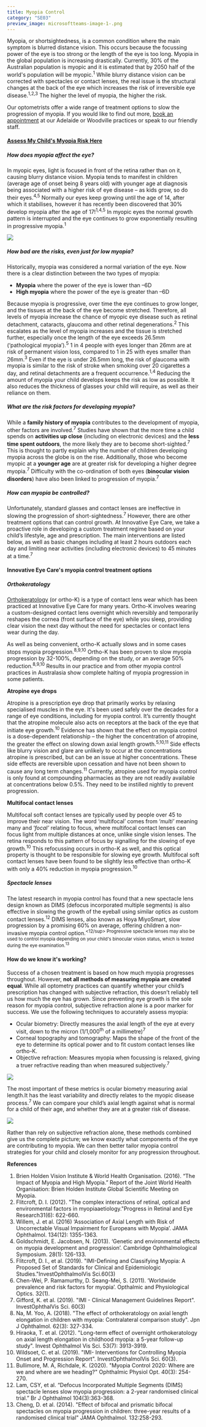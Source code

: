 ```yaml
---
title: Myopia Control
category: "SE03"
preview_image: microsoftteams-image-1-.png
---
```

<div class="employee-heading">

<p>Myopia, or shortsightedness, is a common condition where the main symptom is blurred distance vision. This occurs because the focussing power of the eye is too strong or the length of the eye is too long. Myopia in the global population is increasing drastically. Currently, 30% of the Australian population is myopic and it is estimated that by 2050 half of the world's population will be myopic.<sup>1</sup> While blurry distance vision can be corrected with spectacles or contact lenses, the real issue is the structural changes at the back of the eye which increases the risk of irreversible eye disease.<sup>1,2,3</sup> The higher the level of myopia, the higher the risk.</p>

Our optometrists offer a wide range of treatment options to slow the progression of myopia. If you would like to find out more, <a href="/what-we-do/eye-exam">book an appointment</a>[](applewebdata://AF469C8E-E359-4440-AFC6-77B40F773E15/what-we-do/eye-exam) at our Adelaide or Woodville practices or speak to our friendly staff.

<p><h4><a href="https://mykidsvision.org/" target="_blank">Assess My Child's Myopia Risk Here</a></h4></p>
</div>

##### **How does myopia affect the eye?**

In myopic eyes, light is focused in front of the retina rather than on it, causing blurry distance vision. Myopia tends to manifest in children (average age of onset being 8 years old) with younger age at diagnosis being associated with a higher risk of eye disease – as kids grow, so do their eyes.<sup>4,5</sup> Normally our eyes keep growing until the age of 14, after which it stabilises, however it has recently been discovered that 30% develop myopia after the age of 17!<sup>1,4,5</sup> In myopic eyes the normal growth pattern is interrupted and the eye continues to grow exponentially resulting in progressive myopia.<sup>1</sup>

![](/uploads/myopia2.png)

##### **How bad are the risks, even just for low myopia?**

Historically, myopia was considered a normal variation of the eye. Now there is a clear distinction between the two types of myopia:

* **Myopia** where the power of the eye is lower than –6D
* **High myopia** where the power of the eye is greater than –6D

Because myopia is progressive, over time the eye continues to grow longer, and the tissues at the back of the eye become stretched. Therefore, all levels of myopia increase the chance of myopic eye disease such as retinal detachment, cataracts, glaucoma and other retinal degenerations.<sup>2</sup> This escalates as the level of myopia increases and the tissue is stretched further, especially once the length of the eye exceeds 26.5mm (‘pathological myopia’).<sup>5</sup> 1 in 4 people with eyes longer than 26mm are at risk of permanent vision loss, compared to 1 in 25 with eyes smaller than 26mm.<sup>3</sup> Even if the eye is under 26.5mm long, the risk of glaucoma with myopia is similar to the risk of stroke when smoking over 20 cigarettes a day, and retinal detachments are a frequent occurrence.<sup>1,4</sup> Reducing the amount of myopia your child develops keeps the risk as low as possible. It also reduces the thickness of glasses your child will require, as well as their reliance on them.

##### **What are the risk factors for developing myopia?**

While a **family history of myopia** contributes to the development of myopia, other factors are involved.<sup>7</sup> Studies have shown that the more time a child spends on **activities up close** (including on electronic devices) and the **less time spent outdoors**, the more likely they are to become short-sighted.<sup>7</sup> This is thought to partly explain why the number of children developing myopia across the globe is on the rise. Additionally, those who become myopic at a **younger age** are at greater risk for developing a higher degree myopia.<sup>7</sup> Difficulty with the co-ordination of both eyes (**binocular vision disorders**) have also been linked to progression of myopia.<sup>7</sup>

##### **How can myopia be controlled?**

Unfortunately, standard glasses and contact lenses are ineffective in slowing the progression of short-sightedness.<sup>7</sup> However, there are other treatment options that can control growth. At Innovative Eye Care, we take a proactive role in developing a custom treatment regime based on your child’s lifestyle, age and prescription. The main interventions are listed below, as well as basic changes including at least 2 hours outdoors each day and limiting near activities (including electronic devices) to 45 minutes at a time.<sup>7</sup>

#### **Innovative Eye Care's myopia control treatment options**

##### **Orthokeratology**

[Orthokeratology](applewebdata://AF469C8E-E359-4440-AFC6-77B40F773E15/what-we-do/orthokeratology-corneal-reshaping) (or ortho-K) is a type of contact lens wear which has been practiced at Innovative Eye Care for many years. Ortho-K involves wearing a custom-designed contact lens overnight which reversibly and temporarily reshapes the cornea (front surface of the eye) while you sleep, providing clear vision the next day without the need for spectacles or contact lens wear during the day.

As well as being convenient, ortho-K actually slows and in some cases stops myopia progression.<sup>8,9,10</sup> Ortho-K has been proven to slow myopia progression by 32-100%, depending on the study, or an average 50% reduction.<sup>8,9,10</sup> Results in our practice and from other myopia control practices in Australasia show complete halting of myopia progression in some patients.

**Atropine eye drops**

Atropine is a prescription eye drop that primarily works by relaxing specialised muscles in the eye. It's been used safely over the decades for a range of eye conditions, including for myopia control. It’s currently thought that the atropine molecule also acts on receptors at the back of the eye that initiate eye growth.<sup>10</sup> Evidence has shown that the effect on myopia control is a dose-dependent relationship – the higher the concentration of atropine, the greater the effect on slowing down axial length growth.<sup>5,10,11</sup> Side effects like blurry vision and glare are unlikely to occur at the concentrations atropine is prescribed, but can be an issue at higher concentrations. These side effects are reversible upon cessation and have not been shown to cause any long term changes.<sup>11</sup> Currently, atropine used for myopia control is only found at compounding pharmacies as they are not readily available at concentrations below 0.5%. They need to be instilled nightly to prevent progression.

**Multifocal contact lenses**

Multifocal soft contact lenses are typically used by people over 45 to improve their near vision. The word ‘multifocal’ comes from ‘*multi’* meaning many and ‘*focal’* relating to focus, where multifocal contact lenses can focus light from multiple distances at once, unlike single vision lenses. The retina responds to this pattern of focus by signalling for the slowing of eye growth.<sup>10</sup> This refocussing occurs in ortho-K as well, and this optical property is thought to be responsible for slowing eye growth. Multifocal soft contact lenses have been found to be slightly less effective than ortho-K with only a 40% reduction in myopia progression.<sup>10</sup>

##### Spectacle lenses

The latest research in myopia control has found that a new spectacle lens design known as DIMS (defocus incorporated multiple segments) is also effective in slowing the growth of the eyeball using similar optics as custom contact lenses.<sup>12</sup> DIMS lenses, also known as Hoya MiyoSmart, slow progression by a promising 60% on average, offering children a non-invasive myopia control option.<sup><12/sup> Progressive spectacle lenses may also be used to control myopia depending on your child's binocular vision status, which is tested during the eye examination.<sup>13</sup>

#### **How do we know it's working?**

Success of a chosen treatment is based on how much myopia progresses throughout. However, **not all methods of measuring myopia are created equal**. While all optometry practices can quantify whether your child’s prescription has changed with subjective refraction, this doesn’t reliably tell us how much the eye has grown. Since preventing eye growth is the sole reason for myopia control, subjective refraction alone is a poor marker for success. We use the following techniques to accurately assess myopia:

* Ocular biometry: Directly measures the axial length of the eye at every visit, down to the micron (1/1,000<sup>th</sup> of a millimetre)<sup>7</sup>
* Corneal topography and tomography: Maps the shape of the front of the eye to determine its optical power and to fit custom contact lenses like ortho-K.
* Objective refraction: Measures myopia when focussing is relaxed, giving a truer refractive reading than when measured subjectively.<sup>7</sup>

![](/uploads/measurementds.png)

The most important of these metrics is ocular biometry measuring axial length.It has the least variability and directly relates to the myopic disease process.<sup>7</sup> We can compare your child’s axial length against what is normal for a child of their age, and whether they are at a greater risk of disease.

![](/uploads/axial-length-chart.png)

Rather than rely on subjective refraction alone, these methods combined give us the complete picture; we know exactly what components of the eye are contributing to myopia. We can then better tailor myopia control strategies for your child and closely monitor for any progression throughout.

**References**

1. Brien Holden Vision Institute & World Health Organisation. (2016). “The Impact of Myopia and High Myopia.” Report of the Joint World Health Organisation: Brien Holden Institute Global Scientific Meeting on Myopia.
2. Flitcroft, D. I. (2012). "The complex interactions of retinal, optical and environmental factors in myopiaaetiology."Progress in Retinal and Eye Research31(6): 622-660.
3. Willem, J. et al. (2016) ‘Association of Axial Length with Risk of Uncorrectable Visual Impairment for Europeans with Myopia’. JAMA Ophthalmol. 134(12): 1355-1363.
4. Goldschmidt, E. Jacobsen, N. (2013). ‘Genetic and environmental effects on myopia development and progression’. Cambridge Ophthalmological Symposium. 28(1): 126-133.
5. Flitcroft, D. I., et al. (2019). "IMI-Defining and Classifying Myopia: A Proposed Set of Standards for Clinical and Epidemiologic Studies."InvestOphthalmolVis Sci.60(3)
6. Chen-Wei, P. Ramamurthy, D. Seang-Mei, S. (2011). ‘Worldwide prevalence and risk factors for myopia’. Opthalmic and Physiological Optics. 32(1).
7. Gifford, K. et al. (2019). "IMI - Clinical Management Guidelines Report". InvestOphthalVis Sci. 60(3)
8. Na, M. Yoo, A. (2018). "The effect of orthokeratology on axial length elongation in children with myopia: Contralateral comparison study". Jpn J Ophthalmol. 62(3): 327-334.
9. Hiraoka, T. et al. (2012). "Long-term effect of overnight orthokeratology on axial length elongation in childhood myopia: a 5-year follow-up study". Invest Ophthalmol Vis Sci. 53(7): 3913-3919.
10. Wildsoet, C. et al. (2019). "IMI- Interventions for Controlling Myopia Onset and Progression Report". InvestOphthalmolVis Sci. 60(3).
11. Bullimore, M. A, Richdale, K. (2020). "Myopia Control 2020: Where are we and where are we heading?" Ophthalmic Physiol Opt. 40(3): 254-270.
12. Lam, CSY, et al. “Defocus Incorporated Multiple Segments (DIMS) spectacle lenses slow myopia progression: a 2-year randomised clinical trial.” Br J Ophthalmol 104(3):363-368.
13. Cheng, D. et al. (2014). "Effect of bifocal and prismatic bifocal spectacles on myopia progression in children: three-year results of a randomised clinical trial" JAMA Ophthalmol. 132:258-293.